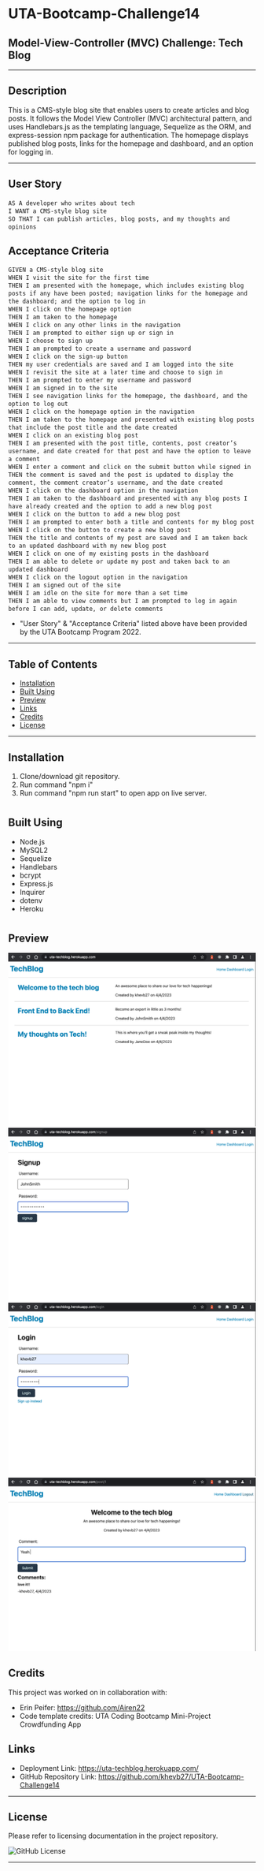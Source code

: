 # UTA-Bootcamp-Challenge14
## Model-View-Controller (MVC) Challenge: Tech Blog
----------------------------------------------------------------------
## Description

This is a CMS-style blog site that enables users to create articles and blog posts. It follows the Model View Controller (MVC) architectural pattern, and uses Handlebars.js as the templating language, Sequelize as the ORM, and express-session npm package for authentication. The homepage displays published blog posts, links for the homepage and dashboard, and an option for logging in.

----------------------------------------------------------------------

## User Story

```
AS A developer who writes about tech
I WANT a CMS-style blog site
SO THAT I can publish articles, blog posts, and my thoughts and opinions
```

## Acceptance Criteria

```
GIVEN a CMS-style blog site
WHEN I visit the site for the first time
THEN I am presented with the homepage, which includes existing blog posts if any have been posted; navigation links for the homepage and the dashboard; and the option to log in
WHEN I click on the homepage option
THEN I am taken to the homepage
WHEN I click on any other links in the navigation
THEN I am prompted to either sign up or sign in
WHEN I choose to sign up
THEN I am prompted to create a username and password
WHEN I click on the sign-up button
THEN my user credentials are saved and I am logged into the site
WHEN I revisit the site at a later time and choose to sign in
THEN I am prompted to enter my username and password
WHEN I am signed in to the site
THEN I see navigation links for the homepage, the dashboard, and the option to log out
WHEN I click on the homepage option in the navigation
THEN I am taken to the homepage and presented with existing blog posts that include the post title and the date created
WHEN I click on an existing blog post
THEN I am presented with the post title, contents, post creator’s username, and date created for that post and have the option to leave a comment
WHEN I enter a comment and click on the submit button while signed in
THEN the comment is saved and the post is updated to display the comment, the comment creator’s username, and the date created
WHEN I click on the dashboard option in the navigation
THEN I am taken to the dashboard and presented with any blog posts I have already created and the option to add a new blog post
WHEN I click on the button to add a new blog post
THEN I am prompted to enter both a title and contents for my blog post
WHEN I click on the button to create a new blog post
THEN the title and contents of my post are saved and I am taken back to an updated dashboard with my new blog post
WHEN I click on one of my existing posts in the dashboard
THEN I am able to delete or update my post and taken back to an updated dashboard
WHEN I click on the logout option in the navigation
THEN I am signed out of the site
WHEN I am idle on the site for more than a set time
THEN I am able to view comments but I am prompted to log in again before I can add, update, or delete comments
```
* "User Story" & "Acceptance Criteria" listed above have been provided by the UTA Bootcamp Program 2022.
----------------------------------------------------------------------

## Table of Contents

- [Installation](#installation)
- [Built Using](#built-using)
- [Preview](#preview)
- [Links](#links)
- [Credits](#credits)
- [License](#license)

----------------------------------------------------------------------

## Installation

1. Clone/download git repository.
2. Run command "npm i"
3. Run command "npm run start" to open app on live server.


#

## Built Using

- Node.js
- MySQL2
- Sequelize
- Handlebars
- bcrypt
- Express.js
- Inquirer
- dotenv
- Heroku

#

## Preview

<img src= "assets/images/C14 Screenshot 1.png"/>
<img src= "assets/images/C14 Screenshot 2.png"/>
<img src= "assets/images/C14 Screenshot 3.png"/>
<img src= "assets/images/C14 Screenshot 4.png"/>

## Credits

This project was worked on in collaboration with:
- Erin Peifer: https://github.com/Airen22
- Code template credits: UTA Coding Bootcamp Mini-Project Crowdfunding App

## Links

- Deployment Link: https://uta-techblog.herokuapp.com/ 
- GitHub Repository Link: https://github.com/khevb27/UTA-Bootcamp-Challenge14

----------------------------------------------------------------------
## License

Please refer to licensing documentation in the project repository.

<img src="https://img.shields.io/badge/license-MIT License-blue.svg" alt="GitHub License">

----------------------------------------------------------------------

